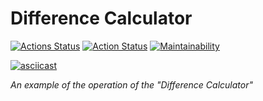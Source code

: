 # Difference Calculator


[![Actions Status](https://github.com/bearBenjamin/frontend-project-46/workflows/hexlet-check/badge.svg)](https://github.com/bearBenjamin/frontend-project-46/actions)
[![Action Status](https://github.com/bearBenjamin/frontend-project-46/actions/workflows/lint_test_check.yml/badge.svg)](https://github.com/bearBenjamin/frontend-project-46/actions/workflows/lint_test_check.yml)
[![Maintainability](https://api.codeclimate.com/v1/badges/124f4b1c24bedb25077e/maintainability)](https://codeclimate.com/github/bearBenjamin/frontend-project-46/maintainability)


[![asciicast](https://asciinema.org/a/592773.svg)](https://asciinema.org/a/592773)

*An example of the operation of the "Difference Calculator"*
